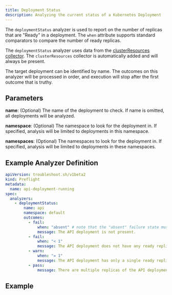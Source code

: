 ```yaml
---
title: Deployment Status
description: Analyzing the current status of a Kubernetes Deployment
---
```


The `deploymentStatus` analyzer is used to report on the number of replicas that are "Ready" in a deployment.
The `when` attribute supports standard comparators to compare the number of ready replicas.

The `deploymentStatus` analyzer uses data from the [clusterResources collector](https://troubleshoot.sh/collect/cluster-resources).
The `clusterResources` collector is automatically added and will always be present.

The target deployment can be identified by name.
The outcomes on this analyzer will be processed in order, and execution will stop after the first outcome that is truthy.

## Parameters

**name**: (Optional) The name of the deployment to check.
If name is omitted, all deployments will be analyzed.

**namespace**: (Optional) The namespace to look for the deployment in.
If specified, analysis will be limited to deployments in this namespace.

**namespaces**: (Optional) The namespaces to look for the deployment in.
If specified, analysis will be limited to deployments in these namespaces.

## Example Analyzer Definition

```yaml
apiVersion: troubleshoot.sh/v1beta2
kind: Preflight
metadata:
  name: api-deployment-running
spec:
  analyzers:
    - deploymentStatus:
        name: api
        namespace: default
        outcomes:
          - fail:
              when: "absent" # note that the "absent" failure state must be listed first if used.
              message: The API deployment is not present.
          - fail:
              when: "< 1"
              message: The API deployment does not have any ready replicas.
          - warn:
              when: "= 1"
              message: The API deployment has only a single ready replica.
          - pass:
              message: There are multiple replicas of the API deployment ready.
```

## Example
